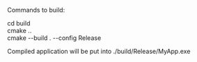 Commands to build: 

cd build \
cmake .. \
cmake --build . --config Release 


Compiled application will be put into ./build/Release/MyApp.exe

